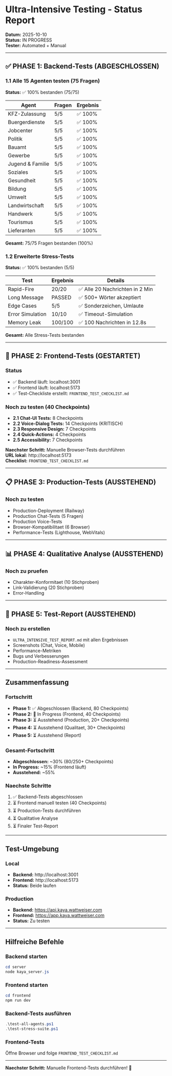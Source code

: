 # Ultra-Intensive Testing - Status Report

**Datum:** 2025-10-10  
**Status:** IN PROGRESS  
**Tester:** Automated + Manual

---

## ✅ PHASE 1: Backend-Tests (ABGESCHLOSSEN)

### 1.1 Alle 15 Agenten testen (75 Fragen)
**Status:** ✅ 100% bestanden (75/75)

| Agent | Fragen | Ergebnis |
|-------|--------|----------|
| KFZ-Zulassung | 5/5 | ✅ 100% |
| Buergerdienste | 5/5 | ✅ 100% |
| Jobcenter | 5/5 | ✅ 100% |
| Politik | 5/5 | ✅ 100% |
| Bauamt | 5/5 | ✅ 100% |
| Gewerbe | 5/5 | ✅ 100% |
| Jugend & Familie | 5/5 | ✅ 100% |
| Soziales | 5/5 | ✅ 100% |
| Gesundheit | 5/5 | ✅ 100% |
| Bildung | 5/5 | ✅ 100% |
| Umwelt | 5/5 | ✅ 100% |
| Landwirtschaft | 5/5 | ✅ 100% |
| Handwerk | 5/5 | ✅ 100% |
| Tourismus | 5/5 | ✅ 100% |
| Lieferanten | 5/5 | ✅ 100% |

**Gesamt:** 75/75 Fragen bestanden (100%)

### 1.2 Erweiterte Stress-Tests
**Status:** ✅ 100% bestanden (5/5)

| Test | Ergebnis | Details |
|------|----------|---------|
| Rapid-Fire | 20/20 | ✅ Alle 20 Nachrichten in 2 Min |
| Long Message | PASSED | ✅ 500+ Wörter akzeptiert |
| Edge Cases | 5/5 | ✅ Sonderzeichen, Umlaute |
| Error Simulation | 10/10 | ✅ Timeout-Simulation |
| Memory Leak | 100/100 | ✅ 100 Nachrichten in 12.8s |

**Gesamt:** Alle Stress-Tests bestanden

---

## 🚀 PHASE 2: Frontend-Tests (GESTARTET)

### Status
- ✅ Backend läuft: localhost:3001
- ✅ Frontend läuft: localhost:5173
- ✅ Test-Checkliste erstellt: `FRONTEND_TEST_CHECKLIST.md`

### Noch zu testen (40 Checkpoints)
- **2.1 Chat-UI Tests:** 8 Checkpoints
- **2.2 Voice-Dialog Tests:** 14 Checkpoints (KRITISCH)
- **2.3 Responsive Design:** 7 Checkpoints
- **2.4 Quick-Actions:** 4 Checkpoints
- **2.5 Accessibility:** 7 Checkpoints

**Naechster Schritt:** Manuelle Browser-Tests durchführen  
**URL lokal:** http://localhost:5173  
**Checklist:** `FRONTEND_TEST_CHECKLIST.md`

---

## 📋 PHASE 3: Production-Tests (AUSSTEHEND)

### Noch zu testen
- Production-Deployment (Railway)
- Production Chat-Tests (5 Fragen)
- Production Voice-Tests
- Browser-Kompatibilitaet (6 Browser)
- Performance-Tests (Lighthouse, WebVitals)

---

## 📊 PHASE 4: Qualitative Analyse (AUSSTEHEND)

### Noch zu pruefen
- Charakter-Konformitaet (10 Stichproben)
- Link-Validierung (20 Stichproben)
- Error-Handling

---

## 📝 PHASE 5: Test-Report (AUSSTEHEND)

### Noch zu erstellen
- `ULTRA_INTENSIVE_TEST_REPORT.md` mit allen Ergebnissen
- Screenshots (Chat, Voice, Mobile)
- Performance-Metriken
- Bugs und Verbesserungen
- Production-Readiness-Assessment

---

## Zusammenfassung

### Fortschritt
- **Phase 1:** ✅ Abgeschlossen (Backend, 80 Checkpoints)
- **Phase 2:** 🚀 In Progress (Frontend, 40 Checkpoints)
- **Phase 3:** ⏳ Ausstehend (Production, 20+ Checkpoints)
- **Phase 4:** ⏳ Ausstehend (Qualitaet, 30+ Checkpoints)
- **Phase 5:** ⏳ Ausstehend (Report)

### Gesamt-Fortschritt
- **Abgeschlossen:** ~30% (80/250+ Checkpoints)
- **In Progress:** ~15% (Frontend läuft)
- **Ausstehend:** ~55%

### Naechste Schritte
1. ✅ Backend-Tests abgeschlossen
2. ⏳ Frontend manuell testen (40 Checkpoints)
3. ⏳ Production-Tests durchführen
4. ⏳ Qualitative Analyse
5. ⏳ Finaler Test-Report

---

## Test-Umgebung

### Local
- **Backend:** http://localhost:3001
- **Frontend:** http://localhost:5173
- **Status:** Beide laufen

### Production
- **Backend:** https://api.kaya.wattweiser.com
- **Frontend:** https://app.kaya.wattweiser.com
- **Status:** Zu testen

---

## Hilfreiche Befehle

### Backend starten
```powershell
cd server
node kaya_server.js
```

### Frontend starten
```powershell
cd frontend
npm run dev
```

### Backend-Tests ausführen
```powershell
.\test-all-agents.ps1
.\test-stress-suite.ps1
```

### Frontend-Tests
Öffne Browser und folge `FRONTEND_TEST_CHECKLIST.md`

---

**Naechster Schritt:** Manuelle Frontend-Tests durchführen! 🎯

